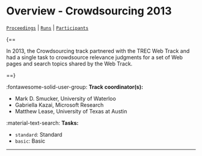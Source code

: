 # Overview - Crowdsourcing 2013

[`Proceedings`](./proceedings.md) | [`Runs`](./runs.md) | [`Participants`](./participants.md)

{==

In 2013, the Crowdsourcing track partnered with the TREC Web Track and had a single task to crowdsource relevance judgments for a set of Web pages and search topics shared by the Web Track.

==}

:fontawesome-solid-user-group: **Track coordinator(s):**

- Mark D. Smucker, University of Waterloo 
- Gabriella Kazai, Microsoft Research 
- Matthew Lease, University of Texas at Austin 

:material-text-search: **Tasks:**

- `standard`: Standard 
- `basic`: Basic 



---

